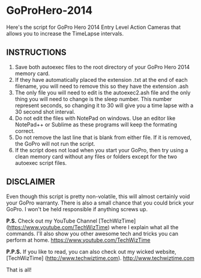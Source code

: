 # GoProHero-2014

Here's the script for GoPro Hero 2014 Entry Level Action Cameras that allows you to increase the TimeLapse intervals.

## INSTRUCTIONS

1. Save both autoexec files to the root directory of your GoPro Hero 2014 memory card.
2. If they have automatically placed the extension .txt at the end of each filename, you will need to remove this so they have the extension .ash
3. The only file you will need to edit is the autoexec2.ash file and the only thing you will need to change is the sleep number. This number represent seconds, so changing it to 30 will give you a time lapse with a 30 second shot interval.
4. Do not edit the files with NotePad on windows. Use an editor like NotePad++ or Sublime as these programs will keep the formating correct.
5. Do not remove the last line that is blank from either file. If it is removed, the GoPro will not run the script. 
6. If the script does not load when you start your GoPro, then try using a clean memory card without any files or folders except for the two autoexec script files.


## DISCLAIMER
Even though this script is pretty non-volatile,  this will almost certainly void your GoPro warranty. There is also a small chance that you could brick your GoPro. I won't be held responsible if anything screws up.


**P.S.** Check out my YouTube Channel [TechWizTime] (https://www.youtube.com/TechWizTime) where I explain what all the commands. I'll also show you other awesome tech and tricks you can perform at home. https://www.youtube.com/TechWizTime

**P.P.S.** If you like to read, you can also check out my wicked website, [TechWizTime] (http://www.techwiztime.com). http://www.techwiztime.com

That is all!
